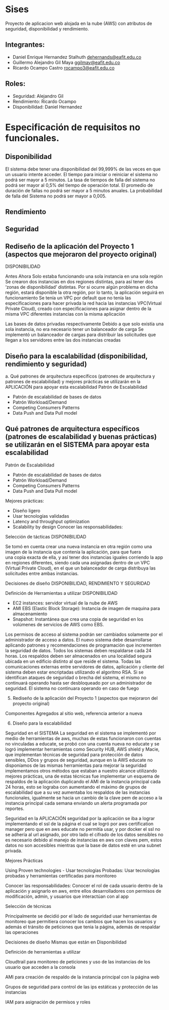 # Sises
Proyecto de aplicacion web alojada en la nube (AWS) con atributos de seguridad, disponibilidad y rendimiento.

## Integrantes:

- Daniel Enrique Hernandez Stalhuth 
  dehernands@eafit.edu.co
- Guillermo Alejandro Gil Maya 
  ggilmay@eafit.edu.co
- Ricardo Ocampo Castro 
  rocampo3@eafit.edu.co

## Roles:

- Seguridad:      Alejandro Gil
- Rendimiento:    Ricardo Ocampo 
- Disponibilidad: Daniel Hernandez 


# Especificación de requisitos no funcionales.
## Disponibilidad
El sistema debe tener una disponibilidad del 99,999% de las veces en que un usuario intente acceder.
El tiempo para iniciar o reiniciar el sistema no podrá ser mayor a 5 minutos.
La tasa de tiempos de falla del sistema no podrá ser mayor al 0,5% del tiempo de operación total.
El promedio de duración de fallas no podrá ser mayor a 5 minutos anuales.
La probabilidad de falla del Sistema no podrá ser mayor a 0,005.

## Rendimiento

## Seguridad


## Rediseño de la aplicación del Proyecto 1 (aspectos que mejoraron del proyecto original)

DISPONIBILIDAD

Antes
Ahora
Solo estaba funcionando una sola instancia en una sola región
Se crearon dos instancias en dos regiones distintas, para así tener dos ‘zonas de disponibilidad’ distintas. Por si ocurre algún problema en dicha región, estará disponible la otra región, por lo tanto, la aplicación seguirá en funcionamiento
Se tenía un VPC por default que no tenía las especificaciones para hacer privada la red hacia las instancias
VPC(Virtual Private Cloud),
creado con especificaciones para asignar dentro de la misma VPC diferentes instancias con la misma aplicación


Las bases de datos privadas respectivamente
Debido a que solo existía una sola instancia, no era necesario tener un balanceador de carga
Se implementó un balanceador de cargas para distribuir las solicitudes que llegan a los servidores entre las dos instancias creadas

## Diseño para la escalabilidad (disponibilidad, rendimiento y seguridad)
a. Qué patrones de arquitectura específicos (patrones de arquitectura y patrones de escalabilidad) y mejores prácticas se utilizarán en la APLICACIÓN para apoyar esta escalabilidad 
Patrón de Escalabilidad
-	Patrón de escalabilidad de bases de datos
-	Patrón Workload/Demand
-	Competing Consumers Patterns
- Data Push and Data Pull model

## Qué patrones de arquitectura específicos (patrones de escalabilidad y buenas prácticas) se utilizarán en el SISTEMA para apoyar esta escalabilidad

Patrón de Escalabilidad
-	Patrón de escalabilidad de bases de datos
-	Patrón Workload/Demand
-	Competing Consumers Patterns
-	Data Push and Data Pull model

Mejores prácticas:
-	Diseño ligero
-	Usar tecnologías validadas
-	Latency and throughput optimization
-	Scalability by design
Conocer las responsabilidades:
	
	
Selección de tácticas 
DISPONIBILIDAD

Se tomó en cuenta crear una nueva instancia en otra región como una imagen de la instancia que contenía la aplicación, para que fuera  
una copia exacta de ella, y así tener dos instancias iguales corriendo la app en regiones diferentes, siendo cada una asignadas dentro de un VPC (Virtual Private Cloud), en el que un balanceador de carga distribuya las solicitudes entre ambas instancias. 

Decisiones de diseño 
DISPONIBILIDAD, RENDIMIENTO Y SEGURIDAD







Definición de Herramientas a utilizar
DISPONIBILIDAD
-  EC2 instances: servidor virtual de la nube de AWS
-  AMI EBS (Elastic Block Storage): Instancia de imagen de maquina para almacenamiento
-  Snapshot: Instantánea que crea una copia de seguridad en los volúmenes de servicios de AWS como EBS.




Los permisos de acceso al sistema podrán ser cambiados solamente por el administrador de acceso a datos.
El nuevo sistema debe desarrollarse aplicando patrones y recomendaciones de programación que incrementen la seguridad de datos.
Todos los sistemas deben respaldarse cada 24 horas. Los respaldos deben ser almacenados en una localidad segura ubicada en un edificio distinto al que reside el sistema.
Todas las comunicaciones externas entre servidores de datos, aplicación y cliente del sistema deben estar encriptadas utilizando el algoritmo RSA.
Si se identifican ataques de seguridad o brecha del sistema, el mismo no continuará operando hasta ser desbloqueado por un administrador de seguridad.
El sistema no continuara operando en caso de fuego

5. Rediseño de la aplicación del Proyecto 1 (aspectos que mejoraron del proyecto original)

Componentes Agregados al sitio web, referencia anterior a nueva

6. Diseño para la escalabilidad


Seguridad en el SISTEMA
La seguridad en el sistema se implementó por medio de herramientas de aws, muchas de estas funcionaron con cuentas no vinculadas a educate, se probó con una cuenta nueva no educate y se logró implementar herramientas como Security HUB, AWS shield y Macie, que implementan técnicas de seguridad para protección de datos sensibles, DDos y grupos de seguridad, aunque en la AWS educate no disponíamos de las mismas herramientas para mejorar la seguridad implementamos otros métodos que estaban a nuestro alcance utilizando mejores prácticas, una de estas técnicas fue implementar un esquema de respaldos de la aplicación duplicando el AMI de la instancia principal cada 24 horas, esto se lograba con aumentando el máximo de grupos de escalabilidad que a su vez aumentaba los respaldos de las instancias funcionales, igualmente se hacia un cambio de la clave pem de acceso a la instancia principal cada semana enviando un alerta programada por reportes.

Seguridad en la APLICACIÓN
seguridad por la aplicación se iba a lograr implementando el ssl de la página el cual se logró por aws certification manager pero que en aws educate no permitía usar, y por docker el ssl no se adhería al url asignado, por otro lado el cifrado de los datos sensibles no es necesario debido al manejo de instancias en aws con claves pem, estos datos no son accesibles mientras que la base de datos esté en una subnet privada.

Mejores Prácticas

Using Proven technologies - Usar tecnologías Probadas:
Usar tecnologías probadas y herramientas certificadas para monitoreo 

Conocer las responsabilidades:
Conocer el rol de cada usuario dentro de la aplicación y asignarlo en aws, entre ellos desarrolladores con permisos de modificación, admin, y usuarios que interactúan con al app

Selección de técnicas

Principalmente se decidió por el lado de seguridad usar herramientas de monitoreo que permitiera conocer los cambios que hacen los usuarios y además el tránsito de peticiones que tenia la página, además de respaldar las operaciones

Decisiones de diseño
Mismas que están en Disponibilidad


Definición de herramientas a utilizar 

Cloudtrail para monitoreo de peticiones y uso de las instancias de los usuario que acceden a la consola

AMI para creación de respaldo de la instancia principal con la página web

Grupos de seguridad para control de las ips estáticas y protección de las instancias

IAM para asignación de permisos y roles

